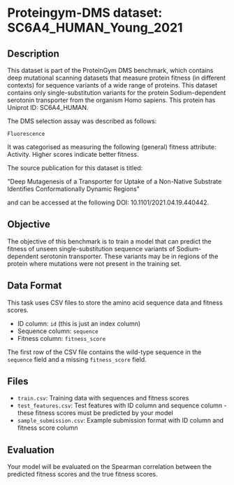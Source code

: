 
# Proteingym-DMS dataset: SC6A4_HUMAN_Young_2021

## Description

This dataset is part of the ProteinGym DMS benchmark, which contains deep mutational scanning datasets that measure
protein fitness (in different contexts) for sequence variants of a wide range of proteins. This dataset contains
only single-substitution variants for the protein Sodium-dependent serotonin transporter from the organism Homo sapiens. This protein has Uniprot ID: SC6A4_HUMAN. 

The DMS selection assay was described as follows: 

    Fluorescence

It was categorised as measuring the following (general) fitness attribute: Activity. Higher scores indicate better fitness.

The source publication for this dataset is titled: 

"Deep Mutagenesis of a Transporter for Uptake of a Non-Native Substrate Identifies Conformationally Dynamic Regions"

and can be accessed at the following DOI: 10.1101/2021.04.19.440442.

## Objective

The objective of this benchmark is to train a model that can predict the fitness of unseen single-substitution sequence variants of Sodium-dependent serotonin transporter.
These variants may be in regions of the protein where mutations were not present in the training set.

## Data Format

This task uses CSV files to store the amino acid sequence data and fitness scores.
- ID column: `id` (this is just an index column)
- Sequence column: `sequence`
- Fitness column: `fitness_score`

The first row of the CSV file contains the wild-type sequence in the `sequence` field and a missing `fitness_score` field.

## Files

- `train.csv`: Training data with sequences and fitness scores
- `test_features.csv`: Test features with ID column and sequence column - these fitness scores must be predicted by your model
- `sample_submission.csv`: Example submission format with ID column and fitness score column

## Evaluation

Your model will be evaluated on the Spearman correlation between the predicted fitness scores and the true fitness scores.
